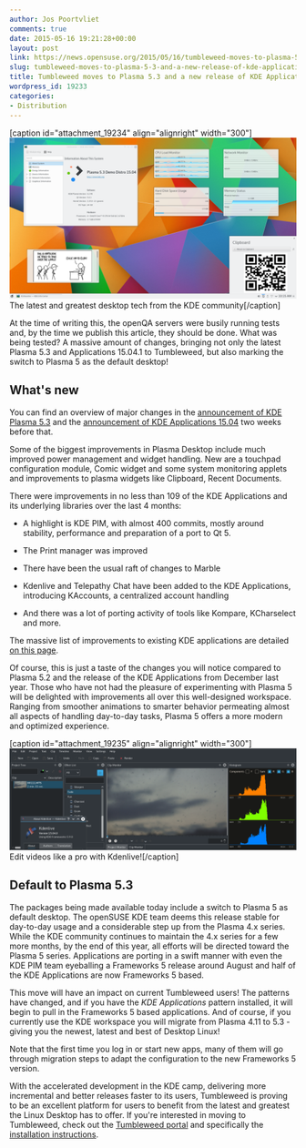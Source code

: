 ```yaml
---
author: Jos Poortvliet
comments: true
date: 2015-05-16 19:21:28+00:00
layout: post
link: https://news.opensuse.org/2015/05/16/tumbleweed-moves-to-plasma-5-3-and-a-new-release-of-kde-applications/
slug: tumbleweed-moves-to-plasma-5-3-and-a-new-release-of-kde-applications
title: Tumbleweed moves to Plasma 5.3 and a new release of KDE Applications
wordpress_id: 19233
categories:
- Distribution
---
```


[caption id="attachment_19234" align="alignright" width="300"][![Plasma 5.3](/wp-content/uploads/2015/04/plasma-5.3.png)](https://dot.kde.org/2015/04/28/plasma-5.3) The latest and greatest desktop tech from the KDE community[/caption]

At the time of writing this, the openQA servers were busily running tests and, by the time we publish this article, they should be done. What was being tested? A massive amount of changes, bringing not only the latest Plasma 5.3 and Applications 15.04.1 to Tumbleweed, but also marking the switch to Plasma 5 as the default desktop!


## What's new


You can find an overview of major changes in the [announcement of KDE Plasma 5.3](https://dot.kde.org/2015/04/28/plasma-5.3) and the [announcement of KDE Applications 15.04](https://dot.kde.org/2015/04/15/kde-applications-1504-adds-kde-telepathy-chat-and-kdenlive-video-editing) two weeks before that.

Some of the biggest improvements in Plasma Desktop include much improved power management and widget handling. New are a touchpad configuration module, Comic widget and some system monitoring applets and improvements to plasma widgets like Clipboard, Recent Documents.

<!-- more -->There were improvements in no less than 109 of the KDE Applications and its underlying libraries over the last 4 months:



	
  * A highlight is KDE PIM, with almost 400 commits, mostly around stability, performance and preparation of a port to Qt 5.

	
  * The Print manager was improved

	
  * There have been the usual raft of changes to Marble

	
  * Kdenlive and Telepathy Chat have been added to the KDE Applications, introducing KAccounts, a centralized account handling

	
  * And there was a lot of porting activity of tools like Kompare, KCharselect and more.


The massive list of improvements to existing KDE applications are detailed [on this page](https://www.kde.org/announcements/fulllog_applications-15.04.0.php).

Of course, this is just a taste of the changes you will notice compared to Plasma 5.2 and the release of the KDE Applications from December last year. Those who have not had the pleasure of experimenting with Plasma 5 will be delighted with improvements all over this well-designed workspace. Ranging from smoother animations to smarter behavior permeating almost all aspects of handling day-to-day tasks, Plasma 5 offers a more modern and optimized experience.

[caption id="attachment_19235" align="alignright" width="300"][![Edit videos like a pro with Kdenlive!](/wp-content/uploads/2015/04/kdenlive.png)](https://dot.kde.org/2015/04/15/kde-applications-1504-adds-kde-telepathy-chat-and-kdenlive-video-editing) Edit videos like a pro with Kdenlive![/caption]


## Default to Plasma 5.3


The packages being made available today include a switch to Plasma 5 as default desktop. The openSUSE KDE team deems this release stable for day-to-day usage and a considerable step up from the Plasma 4.x series. While the KDE community continues to maintain the 4.x series for a few more months, by the end of this year, all efforts will be directed toward the Plasma 5 series. Applications are porting in a swift manner with even the KDE PIM team eyeballing a Frameworks 5 release around August and half of the KDE Applications are now Frameworks 5 based.

This move will have an impact on current Tumbleweed users! The patterns have changed, and if you have the _KDE Applications_ pattern installed, it will begin to pull in the Frameworks 5 based applications. And of course, if you currently use the KDE workspace you will migrate from Plasma 4.11 to 5.3 - giving you the newest, latest and best of Desktop Linux!

Note that the first time you log in or start new apps, many of them will go through migration steps to adapt the configuration to the new Frameworks 5 version.

With the accelerated development in the KDE camp, delivering more incremental and better releases faster to its users, Tumbleweed is proving to be an excellent platform for users to benefit from the latest and greatest the Linux Desktop has to offer. If you're interested in moving to Tumbleweed, check out the [Tumbleweed portal](https://en.opensuse.org/Portal:Tumbleweed) and specifically the [installation instructions](https://en.opensuse.org/openSUSE:Tumbleweed_installation).

